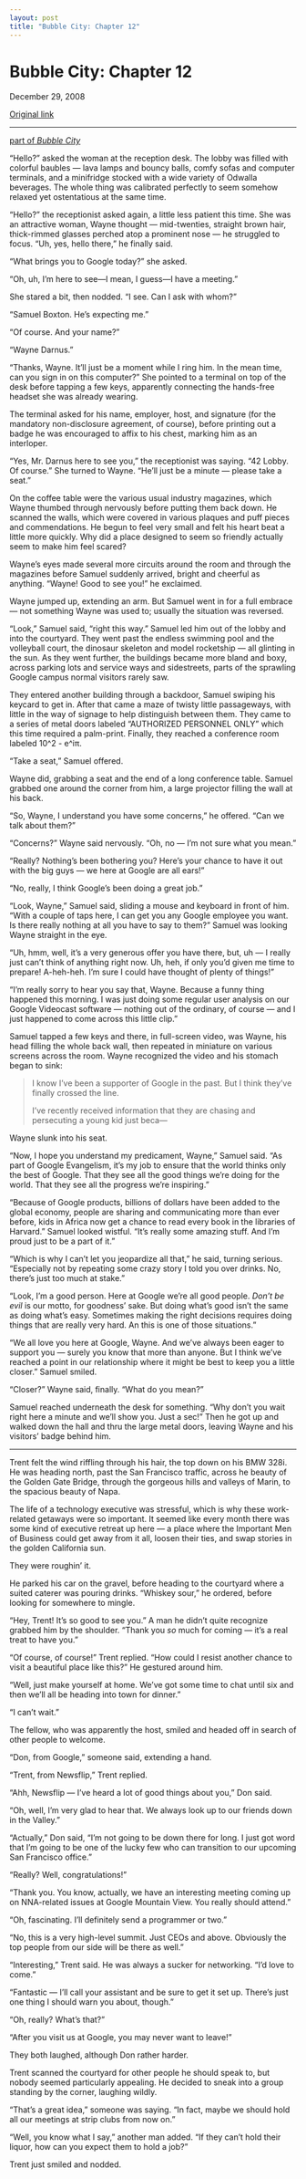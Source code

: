 ```yaml
---
layout: post
title: "Bubble City: Chapter 12"
---
```

Bubble City: Chapter 12
=======================

December 29, 2008

[Original link](http://www.aaronsw.com/weblog/bubblecity12)

* * * * *

[part of *Bubble City*](http://aaronsw.com/weblog/bubblecity)

“Hello?” asked the woman at the reception desk. The lobby was filled
with colorful baubles — lava lamps and bouncy balls, comfy sofas and
computer terminals, and a minifridge stocked with a wide variety of
Odwalla beverages. The whole thing was calibrated perfectly to seem
somehow relaxed yet ostentatious at the same time.

“Hello?” the receptionist asked again, a little less patient this time.
She was an attractive woman, Wayne thought — mid-twenties, straight
brown hair, thick-rimmed glasses perched atop a prominent nose — he
struggled to focus. “Uh, yes, hello there,” he finally said.

“What brings you to Google today?” she asked.

“Oh, uh, I’m here to see—I mean, I guess—I have a meeting.”

She stared a bit, then nodded. “I see. Can I ask with whom?”

“Samuel Boxton. He’s expecting me.”

“Of course. And your name?”

“Wayne Darnus.”

“Thanks, Wayne. It’ll just be a moment while I ring him. In the mean
time, can you sign in on this computer?” She pointed to a terminal on
top of the desk before tapping a few keys, apparently connecting the
hands-free headset she was already wearing.

The terminal asked for his name, employer, host, and signature (for the
mandatory non-disclosure agreement, of course), before printing out a
badge he was encouraged to affix to his chest, marking him as an
interloper.

“Yes, Mr. Darnus here to see you,” the receptionist was saying. “42
Lobby. Of course.” She turned to Wayne. “He’ll just be a minute — please
take a seat.”

On the coffee table were the various usual industry magazines, which
Wayne thumbed through nervously before putting them back down. He
scanned the walls, which were covered in various plaques and puff pieces
and commendations. He begun to feel very small and felt his heart beat a
little more quickly. Why did a place designed to seem so friendly
actually seem to make him feel scared?

Wayne’s eyes made several more circuits around the room and through the
magazines before Samuel suddenly arrived, bright and cheerful as
anything. “Wayne! Good to see you!” he exclaimed.

Wayne jumped up, extending an arm. But Samuel went in for a full embrace
— not something Wayne was used to; usually the situation was reversed.

“Look,” Samuel said, “right this way.” Samuel led him out of the lobby
and into the courtyard. They went past the endless swimming pool and the
volleyball court, the dinosaur skeleton and model rocketship — all
glinting in the sun. As they went further, the buildings became more
bland and boxy, across parking lots and service ways and sidestreets,
parts of the sprawling Google campus normal visitors rarely saw.

They entered another building through a backdoor, Samuel swiping his
keycard to get in. After that came a maze of twisty little passageways,
with little in the way of signage to help distinguish between them. They
came to a series of metal doors labeled “AUTHORIZED PERSONNEL ONLY”
which this time required a palm-print. Finally, they reached a
conference room labeled 10\^2 - e\^iπ.

“Take a seat,” Samuel offered.

Wayne did, grabbing a seat and the end of a long conference table.
Samuel grabbed one around the corner from him, a large projector filling
the wall at his back.

“So, Wayne, I understand you have some concerns,” he offered. “Can we
talk about them?”

“Concerns?” Wayne said nervously. “Oh, no — I’m not sure what you mean.”

“Really? Nothing’s been bothering you? Here’s your chance to have it out
with the big guys — we here at Google are all ears!”

“No, really, I think Google’s been doing a great job.”

“Look, Wayne,” Samuel said, sliding a mouse and keyboard in front of
him. “With a couple of taps here, I can get you any Google employee you
want. Is there really nothing at all you have to say to them?” Samuel
was looking Wayne straight in the eye.

“Uh, hmm, well, it’s a very generous offer you have there, but, uh — I
really just can’t think of anything right now. Uh, heh, if only you’d
given me time to prepare! A-heh-heh. I’m sure I could have thought of
plenty of things!”

“I’m really sorry to hear you say that, Wayne. Because a funny thing
happened this morning. I was just doing some regular user analysis on
our Google Videocast software — nothing out of the ordinary, of course —
and I just happened to come across this little clip.”

Samuel tapped a few keys and there, in full-screen video, was Wayne, his
head filling the whole back wall, then repeated in miniature on various
screens across the room. Wayne recognized the video and his stomach
began to sink:

> I know I’ve been a supporter of Google in the past. But I think
> they’ve finally crossed the line.
>
> I’ve recently received information that they are chasing and
> persecuting a young kid just beca—

Wayne slunk into his seat.

“Now, I hope you understand my predicament, Wayne,” Samuel said. “As
part of Google Evangelism, it’s my job to ensure that the world thinks
only the best of Google. That they see all the good things we’re doing
for the world. That they see all the progress we’re inspiring.”

“Because of Google products, billions of dollars have been added to the
global economy, people are sharing and communicating more than ever
before, kids in Africa now get a chance to read every book in the
libraries of Harvard.” Samuel looked wistful. “It’s really some amazing
stuff. And I’m proud just to be a part of it.”

“Which is why I can’t let you jeopardize all that,” he said, turning
serious. “Especially not by repeating some crazy story I told you over
drinks. No, there’s just too much at stake.”

“Look, I’m a good person. Here at Google we’re all good people. *Don’t
be evil* is our motto, for goodness’ sake. But doing what’s good isn’t
the same as doing what’s easy. Sometimes making the right decisions
requires doing things that are really very hard. An this is one of those
situations.”

“We all love you here at Google, Wayne. And we’ve always been eager to
support you — surely you know that more than anyone. But I think we’ve
reached a point in our relationship where it might be best to keep you a
little closer.” Samuel smiled.

“Closer?” Wayne said, finally. “What do you mean?”

Samuel reached underneath the desk for something. “Why don’t you wait
right here a minute and we’ll show you. Just a sec!” Then he got up and
walked down the hall and thru the large metal doors, leaving Wayne and
his visitors’ badge behind him.

* * * * *

Trent felt the wind riffling through his hair, the top down on his BMW
328i. He was heading north, past the San Francisco traffic, across he
beauty of the Golden Gate Bridge, through the gorgeous hills and valleys
of Marin, to the spacious beauty of Napa.

The life of a technology executive was stressful, which is why these
work-related getaways were so important. It seemed like every month
there was some kind of executive retreat up here — a place where the
Important Men of Business could get away from it all, loosen their ties,
and swap stories in the golden California sun.

They were roughin’ it.

He parked his car on the gravel, before heading to the courtyard where a
suited caterer was pouring drinks. “Whiskey sour,” he ordered, before
looking for somewhere to mingle.

“Hey, Trent! It’s so good to see you.” A man he didn’t quite recognize
grabbed him by the shoulder. “Thank you *so* much for coming — it’s a
real treat to have you.”

“Of course, of course!” Trent replied. “How could I resist another
chance to visit a beautiful place like this?” He gestured around him.

“Well, just make yourself at home. We’ve got some time to chat until six
and then we’ll all be heading into town for dinner.”

“I can’t wait.”

The fellow, who was apparently the host, smiled and headed off in search
of other people to welcome.

“Don, from Google,” someone said, extending a hand.

“Trent, from Newsflip,” Trent replied.

“Ahh, Newsflip — I’ve heard a lot of good things about you,” Don said.

“Oh, well, I’m very glad to hear that. We always look up to our friends
down in the Valley.”

“Actually,” Don said, “I’m not going to be down there for long. I just
got word that I’m going to be one of the lucky few who can transition to
our upcoming San Francisco office.”

“Really? Well, congratulations!”

“Thank you. You know, actually, we have an interesting meeting coming up
on NNA-related issues at Google Mountain View. You really should
attend.”

“Oh, fascinating. I’ll definitely send a programmer or two.”

“No, this is a very high-level summit. Just CEOs and above. Obviously
the top people from our side will be there as well.”

“Interesting,” Trent said. He was always a sucker for networking. “I’d
love to come.”

“Fantastic — I’ll call your assistant and be sure to get it set up.
There’s just one thing I should warn you about, though.”

“Oh, really? What’s that?”

“After you visit us at Google, you may never want to leave!”

They both laughed, although Don rather harder.

Trent scanned the courtyard for other people he should speak to, but
nobody seemed particularly appealing. He decided to sneak into a group
standing by the corner, laughing wildly.

“That’s a great idea,” someone was saying. “In fact, maybe we should
hold all our meetings at strip clubs from now on.”

“Well, you know what I say,” another man added. “If they can’t hold
their liquor, how can you expect them to hold a job?”

Trent just smiled and nodded.
